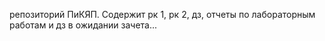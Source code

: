 репозиторий ПиКЯП. Содержит рк 1, рк 2, дз, отчеты по лабораторным работам и дз
в ожидании зачета...
